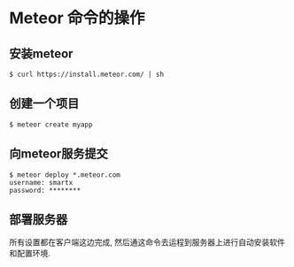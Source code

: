 # Meteor 命令的操作


## 安装meteor
```
$ curl https://install.meteor.com/ | sh
```

## 创建一个项目
```
$ meteor create myapp
```

## 向meteor服务提交
```
$ meteor deploy *.meteor.com
username: smartx
password: ********
```


## 部署服务器
所有设置都在客户端这边完成, 然后通这命令去运程到服务器上进行自动安装软件和配置环境.
